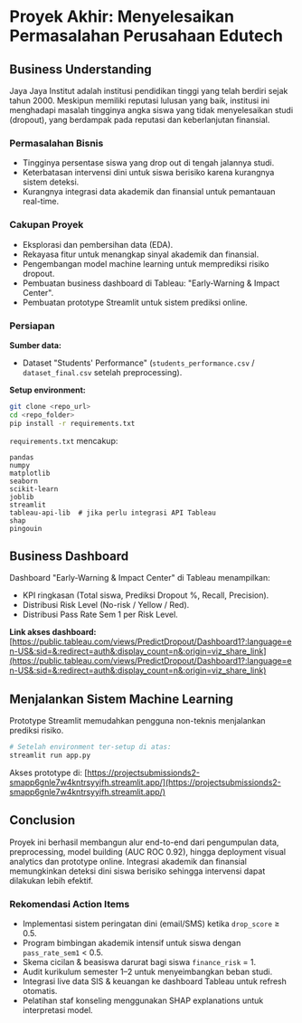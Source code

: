 # Proyek Akhir: Menyelesaikan Permasalahan Perusahaan Edutech

## Business Understanding

Jaya Jaya Institut adalah institusi pendidikan tinggi yang telah berdiri sejak tahun 2000. Meskipun memiliki reputasi lulusan yang baik, institusi ini menghadapi masalah tingginya angka siswa yang tidak menyelesaikan studi (dropout), yang berdampak pada reputasi dan keberlanjutan finansial.

### Permasalahan Bisnis

* Tingginya persentase siswa yang drop out di tengah jalannya studi.
* Keterbatasan intervensi dini untuk siswa berisiko karena kurangnya sistem deteksi.
* Kurangnya integrasi data akademik dan finansial untuk pemantauan real-time.

### Cakupan Proyek

* Eksplorasi dan pembersihan data (EDA).
* Rekayasa fitur untuk menangkap sinyal akademik dan finansial.
* Pengembangan model machine learning untuk memprediksi risiko dropout.
* Pembuatan business dashboard di Tableau: "Early-Warning & Impact Center".
* Pembuatan prototype Streamlit untuk sistem prediksi online.

### Persiapan

**Sumber data:**

* Dataset "Students' Performance" (`students_performance.csv` / `dataset_final.csv` setelah preprocessing).

**Setup environment:**

```bash
git clone <repo_url>
cd <repo_folder>
pip install -r requirements.txt
```

`requirements.txt` mencakup:

```
pandas
numpy
matplotlib
seaborn
scikit-learn
joblib
streamlit
tableau-api-lib  # jika perlu integrasi API Tableau
shap
pingouin
```

## Business Dashboard

Dashboard "Early-Warning & Impact Center" di Tableau menampilkan:

* KPI ringkasan (Total siswa, Prediksi Dropout %, Recall, Precision).
* Distribusi Risk Level (No-risk / Yellow / Red).
* Distribusi Pass Rate Sem 1 per Risk Level.

**Link akses dashboard:**
[https://public.tableau.com/views/PredictDropout/Dashboard1?:language=en-US&:sid=&:redirect=auth&:display_count=n&:origin=viz_share_link](https://public.tableau.com/views/PredictDropout/Dashboard1?:language=en-US&:sid=&:redirect=auth&:display_count=n&:origin=viz_share_link)

## Menjalankan Sistem Machine Learning

Prototype Streamlit memudahkan pengguna non-teknis menjalankan prediksi risiko.

```bash
# Setelah environment ter-setup di atas:
streamlit run app.py
```

Akses prototype di:
[https://projectsubmissionds2-smapp6gnle7w4kntrsyyifh.streamlit.app/](https://projectsubmissionds2-smapp6gnle7w4kntrsyyifh.streamlit.app/)

## Conclusion

Proyek ini berhasil membangun alur end-to-end dari pengumpulan data, preprocessing, model building (AUC ROC 0.92), hingga deployment visual analytics dan prototype online. Integrasi akademik dan finansial memungkinkan deteksi dini siswa berisiko sehingga intervensi dapat dilakukan lebih efektif.

### Rekomendasi Action Items

* Implementasi sistem peringatan dini (email/SMS) ketika `drop_score` ≥ 0.5.
* Program bimbingan akademik intensif untuk siswa dengan `pass_rate_sem1` < 0.5.
* Skema cicilan & beasiswa darurat bagi siswa `finance_risk` = 1.
* Audit kurikulum semester 1–2 untuk menyeimbangkan beban studi.
* Integrasi live data SIS & keuangan ke dashboard Tableau untuk refresh otomatis.
* Pelatihan staf konseling menggunakan SHAP explanations untuk interpretasi model.
